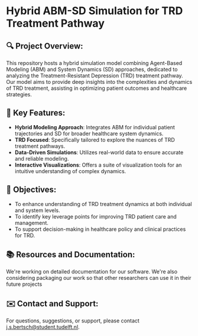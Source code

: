 # Hybrid ABM-SD Simulation for TRD Treatment Pathway

## **🔍 Project Overview:**
This repository hosts a hybrid simulation model combining Agent-Based Modeling (ABM) and System Dynamics (SD) approaches, dedicated to analyzing the Treatment-Resistant Depression (TRD) treatment pathway. Our model aims to provide deep insights into the complexities and dynamics of TRD treatment, assisting in optimizing patient outcomes and healthcare strategies.

## **🚀 Key Features:**
- **Hybrid Modeling Approach**: Integrates ABM for individual patient trajectories and SD for broader healthcare system dynamics.
- **TRD Focused**: Specifically tailored to explore the nuances of TRD treatment pathways.
- **Data-Driven Simulations**: Utilizes real-world data to ensure accurate and reliable modeling.
- **Interactive Visualizations**: Offers a suite of visualization tools for an intuitive understanding of complex dynamics.

## **🎯 Objectives:**
- To enhance understanding of TRD treatment dynamics at both individual and system levels.
- To identify key leverage points for improving TRD patient care and management.
- To support decision-making in healthcare policy and clinical practices for TRD.

## **📚 Resources and Documentation:**
We're working on detailed documentation for our software. We're also considering packaging our work so that other researchers can use it in their future projects

## **✉️ Contact and Support:**
For questions, suggestions, or support, please contact j.s.bertsch@student.tudelft.nl.
